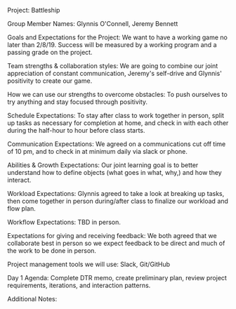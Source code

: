 Project: Battleship

Group Member Names: Glynnis O'Connell, Jeremy Bennett

Goals and Expectations for the Project:  We want to have a working game no later than 2/8/19. Success will be measured by a working program and a passing grade on the project.

Team strengths & collaboration styles: We are going to combine our joint appreciation of constant communication, Jeremy's self-drive and Glynnis' positivity to create our game.

How we can use our strengths to overcome obstacles: To push ourselves to try anything and stay focused through positivity.

Schedule Expectations: To stay after class to work together in person, split up tasks as necessary for completion at home, and check in with each other during the half-hour to hour before class starts.

Communication Expectations: We agreed on a communications cut off time of 10 pm, and to check in at minimum daily via slack or phone.

Abilities & Growth Expectations: Our joint learning goal is to better understand how to define objects (what goes in what, why,) and how they interact.

Workload Expectations: Glynnis agreed to take a look at breaking up tasks, then come together in person during/after class to finalize our workload and flow plan.

Workflow Expectations: TBD in person.

Expectations for giving and receiving feedback: We both agreed that we collaborate best in person so we expect feedback to be direct and much of the work to be done in person.

Project management tools we will use: Slack, Git/GitHub

Day 1 Agenda: Complete DTR memo, create preliminary plan, review project requirements, iterations, and interaction patterns.

Additional Notes:
